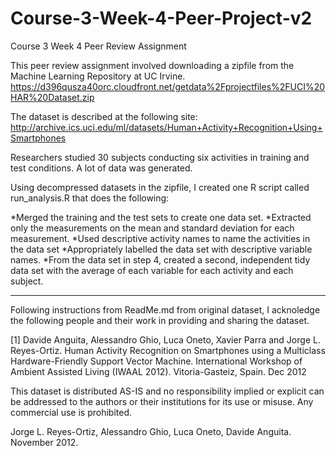 # Course-3-Week-4-Peer-Project-v2
Course 3 Week 4 Peer Review Assignment

This peer review assignment involved downloading a zipfile from the Machine Learning Repository at UC Irvine.
https://d396qusza40orc.cloudfront.net/getdata%2Fprojectfiles%2FUCI%20HAR%20Dataset.zip

The dataset is described at the following site:
http://archive.ics.uci.edu/ml/datasets/Human+Activity+Recognition+Using+Smartphones

Researchers studied 30 subjects conducting six activities in training and test conditions. A lot of data was generated.

Using decompressed datasets in the zipfile, I created one R script called run_analysis.R that does the following:

*Merged the training and the test sets to create one data set.
*Extracted only the measurements on the mean and standard deviation for each measurement.
*Used descriptive activity names to name the activities in the data set
*Appropriately labelled the data set with descriptive variable names.
*From the data set in step 4, created a second, independent tidy data set with the average of each variable for each activity and each subject.

--------------------------------------
Following instructions from ReadMe.md from original dataset, I acknoledge the following people and their work in providing and sharing the dataset.

[1] Davide Anguita, Alessandro Ghio, Luca Oneto, Xavier Parra and Jorge L. Reyes-Ortiz. Human Activity Recognition on Smartphones using a Multiclass Hardware-Friendly Support Vector Machine. International Workshop of Ambient Assisted Living (IWAAL 2012). Vitoria-Gasteiz, Spain. Dec 2012

This dataset is distributed AS-IS and no responsibility implied or explicit can be addressed to the authors or their institutions for its use or misuse. Any commercial use is prohibited.

Jorge L. Reyes-Ortiz, Alessandro Ghio, Luca Oneto, Davide Anguita. November 2012.
